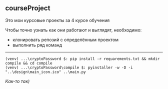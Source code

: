 ## courseProject
Это мои курсовые проекты за 4 курсе обучения

Чтобы точно узнать как они работают и выглядят, необходимо:
* клонировать репозий с определённым проектом
* выполнить ряд команд
***
```
(venv) ...\cryptoPassword $: pip install -r requarements.txt && mkdir compile && cd compile
(venv) ...\cryptoPassword\compile $: pyinstaller -w -D -i "..\design\main_icon.ico" ..\main.py
```
_Как-то так)_
